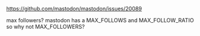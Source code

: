 https://github.com/mastodon/mastodon/issues/20089

max followers? mastodon has a MAX_FOLLOWS and MAX_FOLLOW_RATIO so why not MAX_FOLLOWERS?